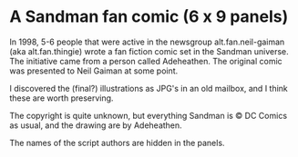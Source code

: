 # A Sandman fan comic (6 x 9 panels)

In 1998, 5-6 people that were active in the newsgroup alt.fan.neil-gaiman (aka alt.fan.thingie) wrote a fan fiction comic set in the Sandman universe. The initiative came from a person called Adeheathen. The original comic was presented to Neil Gaiman at some point.

I discovered the (final?) illustrations as JPG's in an old mailbox, and I think these are worth preserving.

The copyright is quite unknown, but everything Sandman is &copy; DC Comics as usual, and the drawing are by Adeheathen.

The names of the script authors are hidden in the panels.
